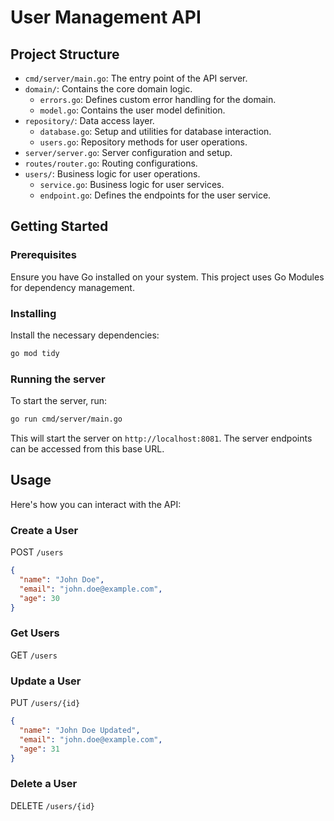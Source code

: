 
# User Management API

## Project Structure

- `cmd/server/main.go`: The entry point of the API server.
- `domain/`: Contains the core domain logic.
  - `errors.go`: Defines custom error handling for the domain.
  - `model.go`: Contains the user model definition.
- `repository/`: Data access layer.
  - `database.go`: Setup and utilities for database interaction.
  - `users.go`: Repository methods for user operations.
- `server/server.go`: Server configuration and setup.
- `routes/router.go`: Routing configurations.
- `users/`: Business logic for user operations.
  - `service.go`: Business logic for user services.
  - `endpoint.go`: Defines the endpoints for the user service.

## Getting Started

### Prerequisites

Ensure you have Go installed on your system. This project uses Go Modules for dependency management.

### Installing

Install the necessary dependencies:

```bash
go mod tidy
```

### Running the server

To start the server, run:

```bash
go run cmd/server/main.go
```

This will start the server on `http://localhost:8081`. The server endpoints can be accessed from this base URL.

## Usage

Here's how you can interact with the API:

### Create a User

POST `/users`

```json
{
  "name": "John Doe",
  "email": "john.doe@example.com",
  "age": 30
}
```

### Get Users

GET `/users`

### Update a User

PUT `/users/{id}`

```json
{
  "name": "John Doe Updated",
  "email": "john.doe@example.com",
  "age": 31
}
```

### Delete a User

DELETE `/users/{id}`